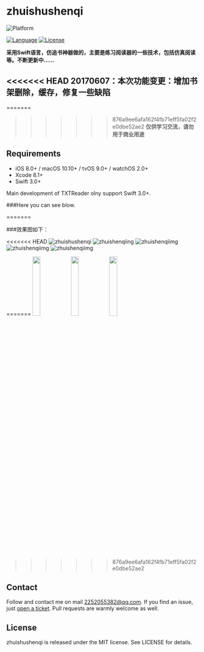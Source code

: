 # zhuishushenqi

![Platform](https://img.shields.io/badge/platforms-iOS%208.0+%20%7C%20macOS%2010.10+%20%7C%20tvOS%209.0+%20%7C%20watchOS%202.0+-333333.svg)

[![Language](https://img.shields.io/badge/language-Swift-brightgreen.svg?style=flat)](https://developer.apple.com/Objective-C)
[![License](http://img.shields.io/badge/license-MIT-lightgrey.svg?style=flat)](http://mit-license.org)

**采用Swift语言，仿追书神器做的，主要是练习阅读器的一些技术，包括仿真阅读等。不断更新中......**

<<<<<<< HEAD
**20170607：本次功能变更：增加书架删除，缓存，修复一些缺陷**
----
=======
>>>>>>> 876a9ee6afa162f4fb71eff5fa02f2e0dbe52ae2
**仅供学习交流，请勿用于商业用途**

## Requirements

- iOS 8.0+ / macOS 10.10+ / tvOS 9.0+ / watchOS 2.0+
- Xcode 8.1+
- Swift 3.0+

Main development of TXTReader olny support Swift 3.0+.

###Here you can see blow.


=======

###效果图如下：

<<<<<<< HEAD
![zhuishushenqi](zhuishushenqi.png)
![zhuishenqiing](qs_bookshelf.png)
![zhuishenqiimg](qs_reader.png)
![zhuishenqiimg](qs_readerMain.png)
![zhuishenqiimg](qs_changeSource.png)

=======
<img src="qs_reader.png" width="20%" height="20%" /><img src="qs_readerMain.png" width="20%" height="20%" /><img src="qs_changeSource.png" width="20%" height="20%" />
>>>>>>> 876a9ee6afa162f4fb71eff5fa02f2e0dbe52ae2


## Contact

Follow and contact me on mail [2252055382@qq.com](https://mail.qq.com/). If you find an issue, just [open a ticket](https://github.com/TomasEdison/TXTReader/issues/new). Pull requests are warmly welcome as well.

## License

zhuishushenqi is released under the MIT license. See LICENSE for details.


